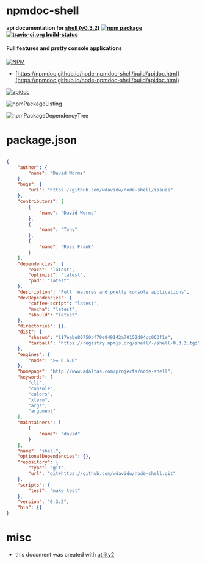 # npmdoc-shell

#### api documentation for  [shell (v0.3.2)](http://www.adaltas.com/projects/node-shell)  [![npm package](https://img.shields.io/npm/v/npmdoc-shell.svg?style=flat-square)](https://www.npmjs.org/package/npmdoc-shell) [![travis-ci.org build-status](https://api.travis-ci.org/npmdoc/node-npmdoc-shell.svg)](https://travis-ci.org/npmdoc/node-npmdoc-shell)

#### Full features and pretty console applications

[![NPM](https://nodei.co/npm/shell.png?downloads=true&downloadRank=true&stars=true)](https://www.npmjs.com/package/shell)

- [https://npmdoc.github.io/node-npmdoc-shell/build/apidoc.html](https://npmdoc.github.io/node-npmdoc-shell/build/apidoc.html)

[![apidoc](https://npmdoc.github.io/node-npmdoc-shell/build/screenCapture.buildCi.browser.%252Ftmp%252Fbuild%252Fapidoc.html.png)](https://npmdoc.github.io/node-npmdoc-shell/build/apidoc.html)

![npmPackageListing](https://npmdoc.github.io/node-npmdoc-shell/build/screenCapture.npmPackageListing.svg)

![npmPackageDependencyTree](https://npmdoc.github.io/node-npmdoc-shell/build/screenCapture.npmPackageDependencyTree.svg)



# package.json

```json

{
    "author": {
        "name": "David Worms"
    },
    "bugs": {
        "url": "https://github.com/wdavidw/node-shell/issues"
    },
    "contributors": [
        {
            "name": "David Worms"
        },
        {
            "name": "Tony"
        },
        {
            "name": "Russ Frank"
        }
    ],
    "dependencies": {
        "each": "latest",
        "optimist": "latest",
        "pad": "latest"
    },
    "description": "Full features and pretty console applications",
    "devDependencies": {
        "coffee-script": "latest",
        "mocha": "latest",
        "should": "latest"
    },
    "directories": {},
    "dist": {
        "shasum": "117eabe80750bf70e949142a70152d94cc063f1e",
        "tarball": "https://registry.npmjs.org/shell/-/shell-0.3.2.tgz"
    },
    "engines": {
        "node": ">= 0.6.0"
    },
    "homepage": "http://www.adaltas.com/projects/node-shell",
    "keywords": [
        "cli",
        "console",
        "colors",
        "xterm",
        "args",
        "argument"
    ],
    "maintainers": [
        {
            "name": "david"
        }
    ],
    "name": "shell",
    "optionalDependencies": {},
    "repository": {
        "type": "git",
        "url": "git+https://github.com/wdavidw/node-shell.git"
    },
    "scripts": {
        "test": "make test"
    },
    "version": "0.3.2",
    "bin": {}
}
```



# misc
- this document was created with [utility2](https://github.com/kaizhu256/node-utility2)
